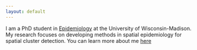 ```yaml
---
layout: default
---
```

I am a PhD student in [Epidemiology](https://pophealth.wisc.edu/) at the University of Wisconsin-Madison.  My research focuses on developing methods in spatial epidemiology for spatial cluster detection. You can learn more about me [here](about.md)
